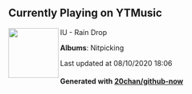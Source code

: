 ## Currently Playing on YTMusic

[<img align="left" width="100" src="https://lh3.googleusercontent.com/KJvC-_Xq_DH_8o1h5E-MRuBY5f2y5aOWG2Em2cyulONAg2rnetVoKQm0ErPhK4yg-W0HkXZjXZlq_O-H">](https://music.youtube.com/channel/UCTUR0sVEkD8T5MlSHqgaI_Q)

IU - Rain Drop

**Albums**: Nitpicking

Last updated at 08/10/2020 18:06

#### Generated with [20chan/github-now](https://github.com/20chan/github-now)


<!--
**20chan/20chan** is a ✨ _special_ ✨ repository because its `README.md` (this file) appears on your GitHub profile.

Here are some ideas to get you started:

- 🔭 I’m currently working on ...
- 🌱 I’m currently learning ...
- 👯 I’m looking to collaborate on ...
- 🤔 I’m looking for help with ...
- 💬 Ask me about ...
- 📫 How to reach me: ...
- 😄 Pronouns: ...
- ⚡ Fun fact: ...
-->
